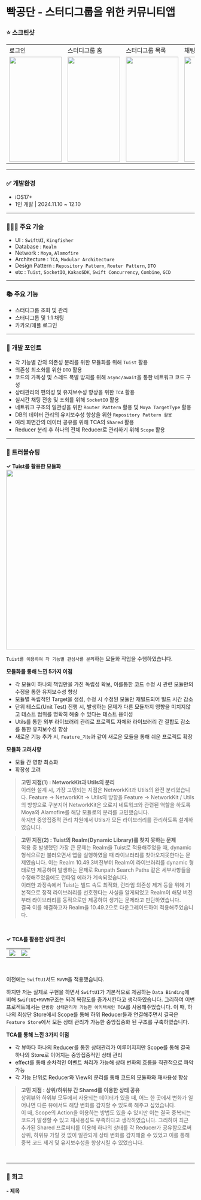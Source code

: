 # 빡공단 - 스터디그룹을 위한 커뮤니티앱 

### ⭐️ 스크린샷

<table>
  <tr>
    <td>로그인</td>
    <td>스터디그룹 홈</td>
    <td>스터디그룹 목록</td>
    <td>채팅</td>
    <td>DM</td>
  </tr>
<tr line-height:0>
  <td><img src="https://github.com/user-attachments/assets/464c24b3-1ffb-4b24-8ccb-af9b212e32be" width="140" height="280"></td>
  <td><img src="https://github.com/user-attachments/assets/9c4e6417-c6c7-4fd8-8327-acdd0e6a73ff" width="140" height="280"></td>
  <td><img src="https://github.com/user-attachments/assets/edd6ba2f-8920-42fb-819d-64ae9a5e3851" width="140" height="280"></td>
  <td><img src="https://github.com/user-attachments/assets/a51f01de-2583-4b5b-a3b1-a6abf7c6d788" width="140" height="280"></td>
  <td><img src="https://github.com/user-attachments/assets/3c9a215a-5781-41c0-91c9-011977ae4dd7" width="140" height="280"></td>  
</tr>
</table>

---

### ✅ 개발환경

- iOS17+
- 1인 개발 | 2024.11.10 ~ 12.10

---

### 👩🏼‍💻 주요 기술

- UI : ```SwiftUI```, ```Kingfisher```
- Database : ```Realm```
- Network : ```Moya```, ```Alamofire```
- Architecture : ```TCA```, ```Modular Architecture```
- Design Pattern : ```Repository Pattern```, ```Router Pattern```, ```DTO```
- etc : ```Tuist```, ```SocketIO```, ```KakaoSDK```, ```Swift Concurrency```, ```Combine```, ```GCD```

---

### 📚 주요 기능

- 스터디그룹 조회 및 관리
- 스터디그룹 및 1:1 채팅
- 카카오/애플 로그인

---

### 🧐 개발 포인트

- 각 기능별 간의 의존성 분리를 위한 모듈화를 위해 ```Tuist``` 활용
- 의존성 최소화를 위한 ```DTO``` 활용
- 코드의 가독성 및 스레드 폭발 방지를 위해 ```async/await```을 통한 네트워크 코드 구성
- 상태관리의 편의성 및 유지보수성 향상을 위한 ```TCA``` 활용
- 실시간 채팅 전송 및 조회를 위해 ```SocketIO``` 활용
- 네트워크 구조의 일관성을 위한 ```Router Pattern``` 활용 및 ```Moya TargetType``` 활용
- DB의 데이터 관리의 유지보수성 향상을 위한 ```Repository Pattern 활용```
- 여러 화면간의 데이터 공유를 위해 TCA의 ```Shared``` 활용
- Reducer 분리 후 하나의 전체 Reducer로 관리하기 위해 ```Scope``` 활용

---

### 🚨 트러블슈팅

**✓ Tuist를 활용한 모듈화**
<br>
<img src="https://github.com/user-attachments/assets/80c3f51b-95f3-4052-a6c9-3c426ccdaf09" width="640" height="480">
<br>

```Tuist를 이용하여 각 기능별 관심사를 분리```하는 모듈화 작업을 수행하였습니다. <br>

**모듈화를 통해 느낀 5가지 이점**
- 각 모듈이 하나의 책임만을 가진 독립성 확보, 이를통한 코드 수정 시 관련 모듈만의 수정을 통한 유지보수성 향상
- 모듈별 독립적인 Target을 생성, 수정 시 수정된 모듈만 재빌드되어 빌드 시간 감소
- 단위 테스트(Unit Test) 진행 시, 발생하는 문제가 다른 모듈까지 영향을 미치지않고 테스트 범위를 명확히 해줄 수 있다는 테스트 용이성
- Utils를 통한 외부 라이브러리 관리로 프로젝트 자체와 라이브러리 간 결합도 감소를 통한 유지보수성 향상
- 새로운 기능 추가 시, ```Feature_기능```과 같이 새로운 모듈을 통해 쉬운 프로젝트 확장

**모듈화 고려사항**
- 모듈 간 영향 최소화
- 확장성 고려 

> **고민 지점(1) : NetworkKit과 Utils의 분리** <br>
이러한 설계 시, 가장 고민되는 지점은 NetworkKit과 Utils의 완전 분리였습니다.
Feature -> NetworkKit -> Utils의 방향을 Feature -> NetworkKit / Utils의 방향으로 구분지어 NetworkKit은 오로지 네트워크와 관련된 역할을 하도록 Moya와 Alamofire를 해당 모듈로의 분리를 고민했습니다. <br>
하지만 중앙집중적 관리 차원에서 Utils가 모든 라이브러리를 관리하도록 설계하였습니다. 

> **고민 지점(2) : Tuist의 Realm(Dynamic Library)를 찾지 못하는 문제** <br>
적용 중 발생했던 가장 큰 문제는 Realm을 Tuist로 적용해주었을 때, dynamic 형식으로만 불러오면서 앱을 실행하였을 때 라이브러리를 찾아오지못한다는 문제였습니다.
이는 Realm 10.49.3버전부터 Realm이 라이브러리를 dynamic 형태로만 제공하여 발생하는 문제로 Runpath Search Paths 같은 세부사항들을 수정해주었음에도 런타임 에러가 계속되었습니다. <br>
이러한 과정속에서 Tuist는 빌드 속도 최적화, 런타임 의존성 제거 등을 위해 기본적으로 정적 라이브러리를 선호한다는 사실을 알게되었고 Realm이 해당 버전부터 라이브러리를 동적으로만 제공하여 생기는 문제라고 판단하였습니다. <br>
결국 이를 해결하고자 Realm을 10.49.2으로 다운그레이드하여 적용해주었습니다. 

<br>

**✓ TCA를 활용한 상태 관리**
<br>
<table>
  <td><img src="https://github.com/user-attachments/assets/d4e03f88-f674-472d-aa7d-92189c07f7ca"></td>
  <td><img src="https://github.com/user-attachments/assets/fac2e927-837c-41e6-bc6d-6d83b38610d5"></td>
</table>
<br>

이전에는 ```SwiftUI```서도 ```MVVM```을 적용했습니다. 
<br>

하지만 저는 실제로 구현을 하면서 ```SwiftUI```가 기본적으로 제공하는 ```Data Binding```에 비해 ```SwiftUI+MVVM```구조는 되려 복잡도를 증가시킨다고 생각하였습니다.
그리하여 이번 프로젝트에서는 ```단방향 상태관리가 가능한 아키텍쳐인 TCA```를 사용해주었습니다.
이 때, 하나의 최상단 Store에서 Scope를 통해 하위 Reducer들과 연결해주면서 결국은 ```Feature Store```에서 모든 상태 관리가 가능한 중앙집중화 된 구조를 구축하였습니다.

**TCA를 통해 느낀 3가지 이점**
- 각 뷰마다 하나의 Reducer를 통한 상태관리가 이루어지지만 Scope를 통해 결국 하나의 Store로 이어지는 중앙집중적인 상태 관리
- effect를 통해 순차적인 이벤트 처리가 가능해 상태 변화의 흐름을 직관적으로 파악 가능 
- 각 기능 단위로 Reducer와 View의 분리를 통해 코드의 모듈화와 재사용성 향상

> **고민 지점 : 상위/하위뷰 간 Shared를 이용한 상태 공유** <br>
상위뷰와 하위뷰 모두에서 사용되는 데이터가 있을 때, 어느 한 곳에서 변화가 일어나면 다른 뷰에서도 해당 변화를 감지할 수 있도록 해주고 싶었습니다. <br>
이 때, Scope의 Action을 이용하는 방법도 있을 수 있지만 이는 결국 중복되는 코드가 발생할 수 있고 재사용성도 부족하다고 생각하였습니다. 그리하여 최근 추가된 Shared 프로퍼티를 이용해 하나의 상태를 각 Reducer가 공유함으로써 상위, 하위뷰 가릴 것 없이 일관되게 상태 변화를 감지해줄 수 있었고 이를 통해 중복 코드 제거 및 유지보수성을 향상시킬 수 있었습니다. 

<br>

---


### 👏 회고

**- 제목**
<br>

<br>

